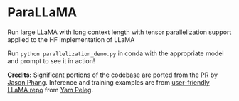 # ParaLLaMA
Run large LLaMA with long context length with tensor parallelization support applied to the HF implementation of LLaMA

Run ```python parallelization_demo.py``` in conda with the appropriate model and prompt to see it in action! 

**Credits:** Significant portions of the codebase are ported from the [PR](https://github.com/huggingface/transformers/pull/21955) by [Jason Phang](https://github.com/zphang). Inference and training examples are from [user-friendly LLaMA repo](https://github.com/ypeleg/llama) from [Yam Peleg](https://github.com/ypeleg). 
